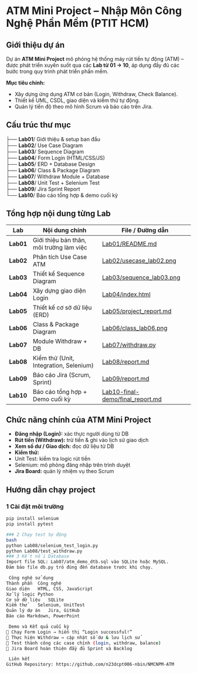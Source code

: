 #  ATM Mini Project – Nhập Môn Công Nghệ Phần Mềm (PTIT HCM)

## Giới thiệu dự án
Dự án **ATM Mini Project** mô phỏng hệ thống máy rút tiền tự động (ATM) – được phát triển xuyên suốt qua các **Lab từ 01 → 10**, áp dụng đầy đủ các bước trong quy trình phát triển phần mềm.

**Mục tiêu chính:**
- Xây dựng ứng dụng ATM cơ bản (Login, Withdraw, Check Balance).  
- Thiết kế UML, CSDL, giao diện và kiểm thử tự động.  
- Quản lý tiến độ theo mô hình Scrum và báo cáo trên Jira.  

##  Cấu trúc thư mục
├── **Lab01**/ Giới thiệu & setup ban đầu  
├── **Lab02**/ Use Case Diagram  
├── **Lab03**/ Sequence Diagram  
├── **Lab04**/ Form Login (HTML/CSS/JS)  
├── **Lab05**/ ERD + Database Design  
├── **Lab06**/ Class & Package Diagram  
├── **Lab07**/ Withdraw Module + Database  
├── **Lab08**/ Unit Test + Selenium Test  
├── **Lab09**/ Jira Sprint Report  
└── **Lab10**/ Báo cáo tổng hợp & demo cuối kỳ  

##  Tổng hợp nội dung từng Lab

| **Lab** | **Nội dung chính** | **File / Đường dẫn** |
|----------|--------------------|------------------------|
| **Lab01** | Giới thiệu bản thân, môi trường làm việc | [Lab01/README.md](./Lab01/README.md) |
| **Lab02** | Phân tích Use Case ATM | [Lab02/usecase_lab02.png](./Lab02/usecase_lab02.png) |
| **Lab03** | Thiết kế Sequence Diagram | [Lab03/sequence_lab03.png](./Lab03/sequence_lab03.png) |
| **Lab04** | Xây dựng giao diện Login | [Lab04/index.html](./Lab04/index.html) |
| **Lab05** | Thiết kế cơ sở dữ liệu (ERD) | [Lab05/project_report.md](./Lab05/project_report.md) |
| **Lab06** | Class & Package Diagram | [Lab06/class_lab06.png](./Lab06/class_lab06.png) |
| **Lab07** | Module Withdraw + DB | [Lab07/withdraw.py](./Lab07/withdraw.py) |
| **Lab08** | Kiểm thử (Unit, Integration, Selenium) | [Lab08/report.md](./Lab08/report.md) |
| **Lab09** | Báo cáo Jira (Scrum, Sprint) | [Lab09/report.md](./Lab09/report.md) |
| **Lab10** | Báo cáo tổng hợp + Demo cuối kỳ | [Lab10-final-demo/final_report.md](./Lab10-final-demo/final_report.md) |

##  Chức năng chính của ATM Mini Project

-  **Đăng nhập (Login):** xác thực người dùng từ DB  
-  **Rút tiền (Withdraw):** trừ tiền & ghi vào lịch sử giao dịch  
-  **Xem số dư / Giao dịch:** đọc dữ liệu từ DB  
-  **Kiểm thử:**  
  - Unit Test: kiểm tra logic rút tiền  
  - Selenium: mô phỏng đăng nhập trên trình duyệt  
-  **Jira Board:** quản lý nhiệm vụ theo Scrum  

##  Hướng dẫn chạy project

### 1 Cài đặt môi trường
```bash
pip install selenium
pip install pytest

### 2 Chạy test tự động
bash
python Lab08/selenium_test_login.py
python Lab08/test_withdraw.py
### 3 Kết nối Database
Import file SQL: Lab07/atm_demo_dtb.sql vào SQLite hoặc MySQL.
Đảm bảo file db.py trỏ đúng đến database trước khi chạy.

 Công nghệ sử dụng
Thành phần	Công nghệ
Giao diện	HTML, CSS, JavaScript
Xử lý logic	Python
Cơ sở dữ liệu	SQLite
Kiểm thử	Selenium, UnitTest
Quản lý dự án	Jira, GitHub
Báo cáo	Markdown, PowerPoint

 Demo và Kết quả cuối kỳ
🔹 Chạy Form Login → hiển thị “Login successful!”
🔹 Thực hiện Withdraw → cập nhật số dư & lưu lịch sử
🔹 Test thành công các case chính (login, withdraw, balance)
🔹 Jira Board hoàn thiện đầy đủ Sprint và Backlog

 Liên kết
GitHub Repository: https://github.com/n23dcpt006-nbin/NMCNPM-ATM
